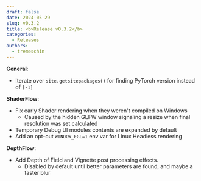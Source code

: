 ```yaml
---
draft: false
date: 2024-05-29
slug: v0.3.2
title: <b>Release v0.3.2</b>
categories:
  - Releases
authors:
  - tremeschin
---
```


<!-- more -->

**General**:

- Iterate over `site.getsitepackages()` for finding PyTorch version instead of `[-1]`

**ShaderFlow**:

- Fix early Shader rendering when they weren't compiled on Windows
    - Caused by the hidden GLFW window signaling a resize when final resolution was set calculated
- Temporary Debug UI modules contents are expanded by default
- Add an opt-out `WINDOW_EGL=1` env var for Linux Headless rendering

**DepthFlow**:

- Add Depth of Field and Vignette post processing effects.
    - Disabled by default until better parameters are found, and maybe a faster blur
